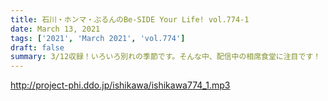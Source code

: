 ```yaml
---
title: 石川・ホンマ・ぶるんのBe-SIDE Your Life! vol.774-1
date: March 13, 2021
tags: ['2021', 'March 2021', 'vol.774']
draft: false
summary: 3/12収録！いろいろ別れの季節です。そんな中、配信中の相席食堂に注目です！
---
```


http://project-phi.ddo.jp/ishikawa/ishikawa774_1.mp3